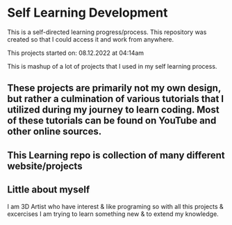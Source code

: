 # Self Learning Development

This is a self-directed learning progress/process.
This repository was created so that I could access it and work from anywhere. 

This projects started  on: 08.12.2022 at 04:14am

This is mashup of a lot of projects that I used in my self learning process.

## These projects are primarily not my own design, but rather a culmination of various tutorials that I utilized during my journey to learn coding. Most of these tutorials can be found on YouTube and other online sources.

## This Learning repo is collection of many different website/projects

> 

## Little about myself 

I am 3D Artist who have interest & like programing so with all this projects & excercises I am trying to learn something new & to extend my knowledge.



